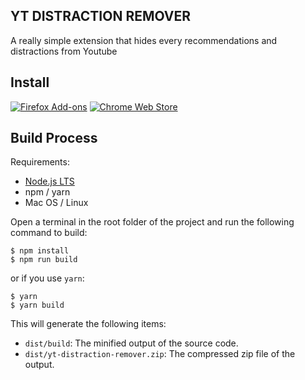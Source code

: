 ## YT DISTRACTION REMOVER
A really simple extension that hides every recommendations and distractions from Youtube

## Install
<div>
<a title="Firefox Add-ons" rel="noreferrer noopener" href="https://addons.mozilla.org/en-US/firefox/addon/yt-distraction-remover/"><img alt="Firefox Add-ons" src="https://img.shields.io/badge/Firefox-141e24.svg?&style=for-the-badge&logo=firefox-browser&logoColor=white" /></a>
<a title="Chrome Web Store" rel="noreferrer noopener" href="https://chrome.google.com/webstore/detail/yt-distraction-remover/omefopdbmempibmpaonbgoooigpmkpnk?hl=en&authuser=0"><img alt="Chrome Web Store" src="https://img.shields.io/badge/Chrome-141e24.svg?&style=for-the-badge&logo=google-chrome&logoColor=white" /></a>
</div>

## Build Process
Requirements:
+ [Node.js LTS](https://nodejs.org/en/)
+ npm / yarn
+ Mac OS / Linux

Open a terminal in the root folder of the project and run the following command to build:
```
$ npm install
$ npm run build
```
or if you use `yarn`:
```
$ yarn
$ yarn build
```
This will generate the following items:
+ `dist/build`: The minified output of the source code.
+ `dist/yt-distraction-remover.zip`: The compressed zip file of the output.
